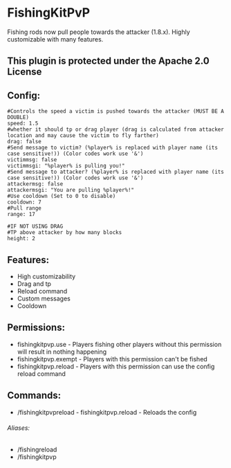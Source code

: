 # FishingKitPvP
Fishing rods now pull people towards the attacker (1.8.x). Highly customizable with many features.

## This plugin is protected under the Apache 2.0 License

## Config:
```
#Controls the speed a victim is pushed towards the attacker (MUST BE A DOUBLE)
speed: 1.5
#whether it should tp or drag player (drag is calculated from attacker location and may cause the victim to fly farther)
drag: false
#Send message to victim? (%player% is replaced with player name (its case sensitive!)) (Color codes work use '&')
victimmsg: false
victimmsgi: "%player% is pulling you!"
#Send message to attacker? (%player% is replaced with player name (its case sensitive!)) (Color codes work use '&')
attackermsg: false
attackermsgi: "You are pulling %player%!"
#Use cooldown (Set to 0 to disable)
cooldown: 7
#Pull range
range: 17

#IF NOT USING DRAG
#TP above attacker by how many blocks
height: 2
```
## Features:
- High customizability
- Drag and tp
- Reload command
- Custom messages
- Cooldown

## Permissions:
- fishingkitpvp.use - Players fishing other players without this permission will result in nothing happening
- fishingkitpvp.exempt - Players with this permission can't be fished
- fishingkitpvp.reload - Players with this permission can use the config reload command

## Commands:
- /fishingkitpvpreload - fishingkitpvp.reload - Reloads the config
###### Aliases:
- /fishingreload
- /fishingkitpvp

